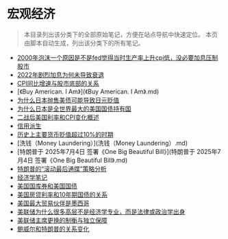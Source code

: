 # 宏观经济

> 本目录列出该分类下的全部原始笔记，方便在站点导航中快速定位。
> 本页由脚本自动生成，列出该分类下的所有笔记。

- [2000年泡沫一个原因是不是fed觉得当时生产率上升cpi低，没必要加息压制股市](2000年泡沫一个原因是不是fed觉得当时生产率上升cpi低，没必要加息压制股市.md)
- [2022年剧烈加息为何未导致衰退](2022年剧烈加息为何未导致衰退.md)
- [CPI同比增速与股市底部的关系](CPI同比增速与股市底部的关系.md)
- [《Buy American. I Am》](《Buy American. I Am》.md)
- [为什么日本抛售美债可能导致日元贬值](为什么日本抛售美债可能导致日元贬值.md)
- [为什么日本是全世界最大的美国国债持有国](为什么日本是全世界最大的美国国债持有国.md)
- [二战后美国利率和CPI变化概述](二战后美国利率和CPI变化概述.md)
- [信用派生](信用派生.md)
- [历史上主要货币贬值超过10%的时期](历史上主要货币贬值超过10%的时期.md)
- [洗钱（Money Laundering）](洗钱（Money Laundering）.md)
- [特朗普于 2025年7月4日 签署《One Big Beautiful Bill》](特朗普于 2025年7月4日 签署《One Big Beautiful Bill》.md)
- [特朗普的“滚动最后通牒”策略分析](特朗普的“滚动最后通牒”策略分析.md)
- [经济学笔记](经济学笔记.md)
- [美国国库券和美国国债](美国国库券和美国国债.md)
- [美国房贷利率和10年期国债的关系](美国房贷利率和10年期国债的关系.md)
- [美国最大贸易伙伴是墨西哥](美国最大贸易伙伴是墨西哥.md)
- [美联储为什么很多高层不是经济学专业，而是法律或政治学出身](美联储为什么很多高层不是经济学专业，而是法律或政治学出身.md)
- [美联储主席更换的制衡与独立保障](美联储主席更换的制衡与独立保障.md)
- [鲍威尔和特朗普的关系变化](鲍威尔和特朗普的关系变化.md)
